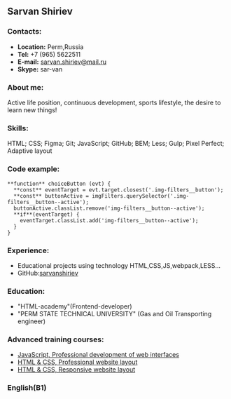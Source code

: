## Sarvan Shiriev
### Contacts:
- **Location:** Perm,Russia
- **Tel:** +7 (965) 5622511
- **E-mail:** sarvan.shiriev@mail.ru
- **Skype:** sar-van

### About me: 
Active life position, continuous development, sports lifestyle, the desire to learn new things!

### Skills:
HTML; CSS; Figma; Git; JavaScript; GitHub; BEM; Less; Gulp; Pixel Perfect; Adaptive layout

### Code example:
```
**function** choiceButton (evt) {
  **const** eventTarget = evt.target.closest('.img-filters__button');
  **const** buttonActive = imgFilters.querySelector('.img-filters__button--active');
  buttonActive.classList.remove('img-filters__button--active');
  **if**(eventTarget) {
    eventTarget.classList.add('img-filters__button--active');
  }
}
```

### Experience:
- Educational projects using technology HTML,CSS,JS,webpack,LESS...
- GitHub:[sarvanshiriev](http://github.com/sarvanshiriev)

### Education:
- "HTML-academy"(Frontend-developer)
- "PERM STATE TECHNICAL UNIVERSITY" (Gas and Oil Transporting engineer)

### Advanced training courses:
- [JavaScript, Professional development of web interfaces](https://drive.google.com/file/d/1R2HXA4vSTYVadXdV_kk9poD1lMgdcqcb/view)
- [HTML & CSS, Professional website layout](https://drive.google.com/file/d/1E6m3u1e1VAzcjejIaa50RA36jtG6EcNt/view)
- [HTML & CSS, Responsive website layout](https://drive.google.com/file/d/1McteYe5-WWobmR0H6-LnHnhxDnTWXhbI/view)

### English(B1)